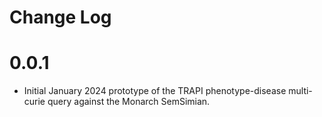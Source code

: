 # Change Log

# 0.0.1

- Initial January 2024 prototype of the TRAPI phenotype-disease multi-curie query against the Monarch SemSimian.
